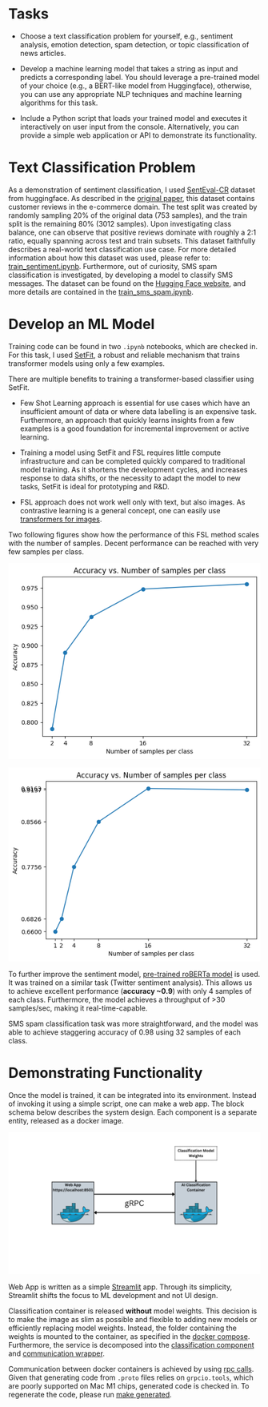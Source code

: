 
  

# Tasks

  

* Choose a text classification problem for yourself, e.g., sentiment analysis, emotion detection, spam detection, or topic classification of news articles.

  

* Develop a machine learning model that takes a string as input and predicts a corresponding label. You should leverage a pre-trained model of your choice (e.g., a BERT-like model from Huggingface), otherwise, you can use any appropriate NLP techniques and machine learning algorithms for this task.

  

* Include a Python script that loads your trained model and executes it interactively on user input from the console. Alternatively, you can provide a simple web application or API to demonstrate its functionality.

  

  

# Text Classification Problem

  

As a demonstration of sentiment classification, I used [SentEval-CR](https://huggingface.co/datasets/SetFit/SentEval-CR) dataset from huggingface. As described in the [original paper](https://dl.acm.org/doi/10.1145/1014052.1014073), this dataset contains customer reviews in the e-commerce domain. The test split was created by randomly sampling 20% of the original data (753 samples), and the train split is the remaining 80% (3012 samples). Upon investigating class balance, one can observe that positive reviews dominate with roughly a 2:1 ratio, equally spanning across test and train subsets. This dataset faithfully describes a real-world text classification use case. For more detailed information about how this dataset was used, please refer to: [train_sentiment.ipynb](https://github.com/ivanko-94/sentiment-classification/blob/main/train_sentiment.ipynb). Furthermore, out of curiosity, SMS spam classification is investigated, by developing a model to classify SMS messages. The dataset can be found on the [Hugging Face website](https://huggingface.co/datasets/sms_spam), and more details are contained in the [train_sms_spam.ipynb](https://github.com/ivanko-94/sentiment-classification/blob/main/train_sms_spam.ipynb).

  

  

# Develop an ML Model

  

Training code can be found in two `.ipynb` notebooks, which are checked in. For this task, I used [SetFit](https://huggingface.co/blog/setfit), a robust and reliable mechanism that trains transformer models using only a few examples.

  

There are multiple benefits to training a transformer-based classifier using SetFit.

  

* Few Shot Learning approach is essential for use cases which have an insufficient amount of data or where data labelling is an expensive task. Furthermore, an approach that quickly learns insights from a few examples is a good foundation for incremental improvement or active learning.

  

* Training a model using SetFit and FSL requires little compute infrastructure and can be completed quickly compared to traditional model training. As it shortens the development cycles, and increases response to data shifts, or the necessity to adapt the model to new tasks, SetFit is ideal for prototyping and R&D.

  

* FSL approach does not work well only with text, but also images. As contrastive learning is a general concept, one can easily use [transformers for images](https://huggingface.co/sentence-transformers/clip-ViT-B-32).

  

Two following figures show how the performance of this FSL method scales with the number of samples. Decent performance can be reached with very few samples per class.

  

![Performance of the sentiment classification model vs number of training samples](https://github.com/ivanko-94/sentiment-classification/blob/main/figures/sentiment-performance-curve.png)

  

![Performance of the SMS classification model vs number of training samples](https://github.com/ivanko-94/sentiment-classification/blob/main/figures/sms-performance-curve.png)

  

  

To further improve the sentiment model, [pre-trained roBERTa model](https://huggingface.co/cardiffnlp/twitter-roberta-base-sentiment) is used. It was trained on a similar task (Twitter sentiment analysis). This allows us to achieve excellent performance (**accuracy ~0.9**) with only 4 samples of each class. Furthermore, the model achieves a throughput of >30 samples/sec, making it real-time-capable.

SMS spam classification task was more straightforward, and the model was able to achieve staggering accuracy of 0.98 using 32 samples of each class.

  

  

# Demonstrating Functionality

  

Once the model is trained, it can be integrated into its environment. Instead of invoking it using a simple script, one can make a web app. The block schema below describes the system design. Each component is a separate entity, released as a docker image.

![System Block Diagram](https://github.com/ivanko-94/sentiment-classification/blob/main/figures/sys-design.png)

  

Web App is written as a simple [Streamlit](https://streamlit.io/) app. Through its simplicity, Streamlit shifts the focus to ML development and not UI design.

  

Classification container is released **without** model weights. This decision is to make the image as slim as possible and flexible to adding new models or efficiently replacing model weights. Instead, the folder containing the weights is mounted to the container, as specified in the [docker compose](https://github.com/ivanko-94/sentiment-classification/blob/main/docker-compose.yml#L21). Furthermore, the service is decomposed into the [classification component](https://github.com/ivanko-94/sentiment-classification/blob/main/text_classification/classifier.py#L12) and [communication wrapper](https://github.com/ivanko-94/sentiment-classification/blob/main/text_classification/service.py#L14).

  

Communication between docker containers is achieved by using [rpc calls](https://github.com/ivanko-94/sentiment-classification/blob/main/proto/text_classification_service.proto#L8). Given that generating code from `.proto` files relies on `grpcio.tools`, which are poorly supported on Mac M1 chips, generated code is checked in. To regenerate the code, please run [make generated](https://github.com/ivanko-94/sentiment-classification/blob/main/Makefile#L9).